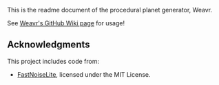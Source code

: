This is the readme document of the procedural planet generator, Weavr.

See [Weavr's GitHub Wiki page](https://github.com/mitkoprodanov/Weavr/wiki
) for usage!

## Acknowledgments
This project includes code from:
- [FastNoiseLite](https://github.com/Auburn/FastNoiseLite), licensed under the MIT License.
